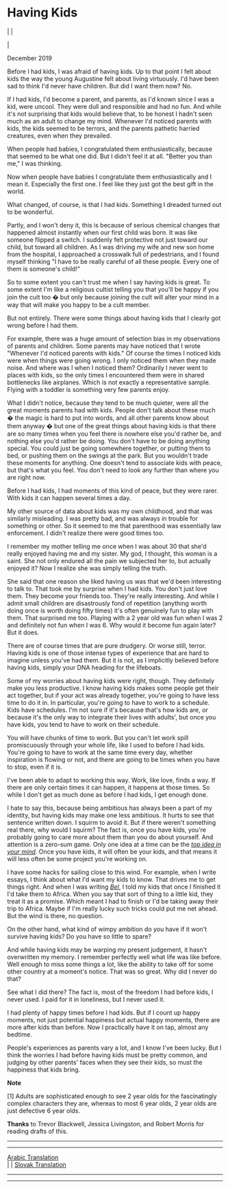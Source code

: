 # Having Kids

| | [](index.html)  
  
|   
  
December 2019  
  
Before I had kids, I was afraid of having kids. Up to that point I felt about kids the way the young Augustine felt about living virtuously. I'd have been sad to think I'd never have children. But did I want them now? No.  
  
If I had kids, I'd become a parent, and parents, as I'd known since I was a kid, were uncool. They were dull and responsible and had no fun. And while it's not surprising that kids would believe that, to be honest I hadn't seen much as an adult to change my mind. Whenever I'd noticed parents with kids, the kids seemed to be terrors, and the parents pathetic harried creatures, even when they prevailed.  
  
When people had babies, I congratulated them enthusiastically, because that seemed to be what one did. But I didn't feel it at all. "Better you than me," I was thinking.  
  
Now when people have babies I congratulate them enthusiastically and I mean it. Especially the first one. I feel like they just got the best gift in the world.  
  
What changed, of course, is that I had kids. Something I dreaded turned out to be wonderful.  
  
Partly, and I won't deny it, this is because of serious chemical changes that happened almost instantly when our first child was born. It was like someone flipped a switch. I suddenly felt protective not just toward our child, but toward all children. As I was driving my wife and new son home from the hospital, I approached a crosswalk full of pedestrians, and I found myself thinking "I have to be really careful of all these people. Every one of them is someone's child!"  
  
So to some extent you can't trust me when I say having kids is great. To some extent I'm like a religious cultist telling you that you'll be happy if you join the cult too � but only because joining the cult will alter your mind in a way that will make you happy to be a cult member.  
  
But not entirely. There were some things about having kids that I clearly got wrong before I had them.  
  
For example, there was a huge amount of selection bias in my observations of parents and children. Some parents may have noticed that I wrote "Whenever I'd noticed parents with kids." Of course the times I noticed kids were when things were going wrong. I only noticed them when they made noise. And where was I when I noticed them? Ordinarily I never went to places with kids, so the only times I encountered them were in shared bottlenecks like airplanes. Which is not exactly a representative sample. Flying with a toddler is something very few parents enjoy.  
  
What I didn't notice, because they tend to be much quieter, were all the great moments parents had with kids. People don't talk about these much � the magic is hard to put into words, and all other parents know about them anyway � but one of the great things about having kids is that there are so many times when you feel there is nowhere else you'd rather be, and nothing else you'd rather be doing. You don't have to be doing anything special. You could just be going somewhere together, or putting them to bed, or pushing them on the swings at the park. But you wouldn't trade these moments for anything. One doesn't tend to associate kids with peace, but that's what you feel. You don't need to look any further than where you are right now.  
  
Before I had kids, I had moments of this kind of peace, but they were rarer. With kids it can happen several times a day.  
  
My other source of data about kids was my own childhood, and that was similarly misleading. I was pretty bad, and was always in trouble for something or other. So it seemed to me that parenthood was essentially law enforcement. I didn't realize there were good times too.  
  
I remember my mother telling me once when I was about 30 that she'd really enjoyed having me and my sister. My god, I thought, this woman is a saint. She not only endured all the pain we subjected her to, but actually enjoyed it? Now I realize she was simply telling the truth.  
  
She said that one reason she liked having us was that we'd been interesting to talk to. That took me by surprise when I had kids. You don't just love them. They become your friends too. They're really interesting. And while I admit small children are disastrously fond of repetition (anything worth doing once is worth doing fifty times) it's often genuinely fun to play with them. That surprised me too. Playing with a 2 year old was fun when I was 2 and definitely not fun when I was 6. Why would it become fun again later? But it does.  
  
There are of course times that are pure drudgery. Or worse still, terror. Having kids is one of those intense types of experience that are hard to imagine unless you've had them. But it is not, as I implicitly believed before having kids, simply your DNA heading for the lifeboats.  
  
Some of my worries about having kids were right, though. They definitely make you less productive. I know having kids makes some people get their act together, but if your act was already together, you're going to have less time to do it in. In particular, you're going to have to work to a schedule. Kids have schedules. I'm not sure if it's because that's how kids are, or because it's the only way to integrate their lives with adults', but once you have kids, you tend to have to work on their schedule.  
  
You will have chunks of time to work. But you can't let work spill promiscuously through your whole life, like I used to before I had kids. You're going to have to work at the same time every day, whether inspiration is flowing or not, and there are going to be times when you have to stop, even if it is.  
  
I've been able to adapt to working this way. Work, like love, finds a way. If there are only certain times it can happen, it happens at those times. So while I don't get as much done as before I had kids, I get enough done.  
  
I hate to say this, because being ambitious has always been a part of my identity, but having kids may make one less ambitious. It hurts to see that sentence written down. I squirm to avoid it. But if there weren't something real there, why would I squirm? The fact is, once you have kids, you're probably going to care more about them than you do about yourself. And attention is a zero-sum game. Only one idea at a time can be the [_top idea in your mind_](top.html). Once you have kids, it will often be your kids, and that means it will less often be some project you're working on.  
  
I have some hacks for sailing close to this wind. For example, when I write essays, I think about what I'd want my kids to know. That drives me to get things right. And when I was writing [_Bel_](bel.html), I told my kids that once I finished it I'd take them to Africa. When you say that sort of thing to a little kid, they treat it as a promise. Which meant I had to finish or I'd be taking away their trip to Africa. Maybe if I'm really lucky such tricks could put me net ahead. But the wind is there, no question.  
  
On the other hand, what kind of wimpy ambition do you have if it won't survive having kids? Do you have so little to spare?  
  
And while having kids may be warping my present judgement, it hasn't overwritten my memory. I remember perfectly well what life was like before. Well enough to miss some things a lot, like the ability to take off for some other country at a moment's notice. That was so great. Why did I never do that?  
  
See what I did there? The fact is, most of the freedom I had before kids, I never used. I paid for it in loneliness, but I never used it.  
  
I had plenty of happy times before I had kids. But if I count up happy moments, not just potential happiness but actual happy moments, there are more after kids than before. Now I practically have it on tap, almost any bedtime.  
  
People's experiences as parents vary a lot, and I know I've been lucky. But I think the worries I had before having kids must be pretty common, and judging by other parents' faces when they see their kids, so must the happiness that kids bring.  
  
  
  
  
  
  
  
  
  
**Note**  
  
[1] Adults are sophisticated enough to see 2 year olds for the fascinatingly complex characters they are, whereas to most 6 year olds, 2 year olds are just defective 6 year olds.  
  
  
  
 **Thanks** to Trevor Blackwell, Jessica Livingston, and Robert Morris for reading drafts of this.  
  
  
---  
  
  
---  
[Arabic Translation]( https://tldrarabiccontents.blogspot.com/2020/02/blog-post_3.html)  
| | [Slovak Translation](https://otcom.sk/paul-graham-mat-deti/)  
  
  
  
  

* * *  
  
---
